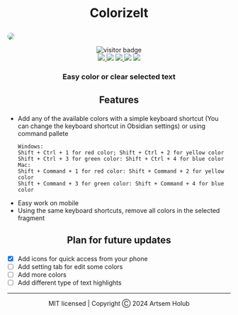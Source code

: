 # <p align="center">Colorizelt</p>
<img src="https://github.com/WiNE-iNEFF/obsidian-colorizelt/blob/main/img/colorizelt.png" style="border-radius: 10px;">
<p align="center">
    <img src='https://visitor-badge.laobi.icu/badge?page_id=WiNE-iNEFF.obsidian-colorizelt&&right_color=green&left_text=Visitors' alt='visitor badge'><br>
    <a href="https://github.com/WiNE-iNEFF/obsidian-colorizelt/releases/latest">
        <img src="https://img.shields.io/github/manifest-json/v/WiNE-iNEFF/obsidian-colorizelt?color=blue">
    </a>
    <img src="https://img.shields.io/github/release-date/WiNE-iNEFF/obsidian-colorizelt">
    <a href="https://github.com/WiNE-iNEFF/obsidian-colorizelt/blob/main/LICENSE">
        <img src="https://img.shields.io/github/license/WiNE-iNEFF/obsidian-colorizelt">
    </a>
    <img src="https://img.shields.io/github/downloads/WiNE-iNEFF/obsidian-colorizelt/total">
    <a href="https://github.com/WiNE-iNEFF/obsidian-colorizelt/issues">
        <img src="https://img.shields.io/github/issues/WiNE-iNEFF/obsidian-colorizelt">
    </a>
</p>

### <p align="center">Easy color or clear selected text</p>

## <p align="center">Features</p>
- Add any of the available colors with a simple keyboard shortcut (You can change the keyboard shortcut in Obsidian settings) or using command pallete
  ```
  Windows:
  Shift + Ctrl + 1 for red color; Shift + Ctrl + 2 for yellow color
  Shift + Ctrl + 3 for green color: Shift + Ctrl + 4 for blue color
  Mac:
  Shift + Command + 1 for red color: Shift + Command + 2 for yellow color
  Shift + Command + 3 for green color: Shift + Command + 4 for blue color
  ```
- Easy work on mobile
- Using the same keyboard shortcuts, remove all colors in the selected fragment

## <p align="center">Plan for future updates</p>
- [x] Add icons for quick access from your phone
- [ ] Add setting tab for edit some colors
- [ ] Add more colors
- [ ] Add different type of text highlights

<hr>
<p align="center">MIT licensed | Copyright Ⓒ 2024 Artsem Holub</p>
